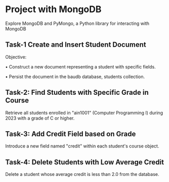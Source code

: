 # Project with MongoDB
Explore MongoDB and PyMongo, a Python library for interacting with MongoDB

## Task-1 Create and Insert Student Document
Objective:

• Construct a new document representing a student with specific fields.

• Persist the document in the baudb database, students collection.

## Task-2: Find Students with Specific Grade in Course
Retrieve all students enrolled in "ain1001" (Computer Programming I) during 2023 with a grade of C or higher. 

## Task-3: Add Credit Field based on Grade
Introduce a new field named "credit" within each student's course object.

## Task-4: Delete Students with Low Average Credit
Delete a student whose average credit is less than 2.0 from the database.
